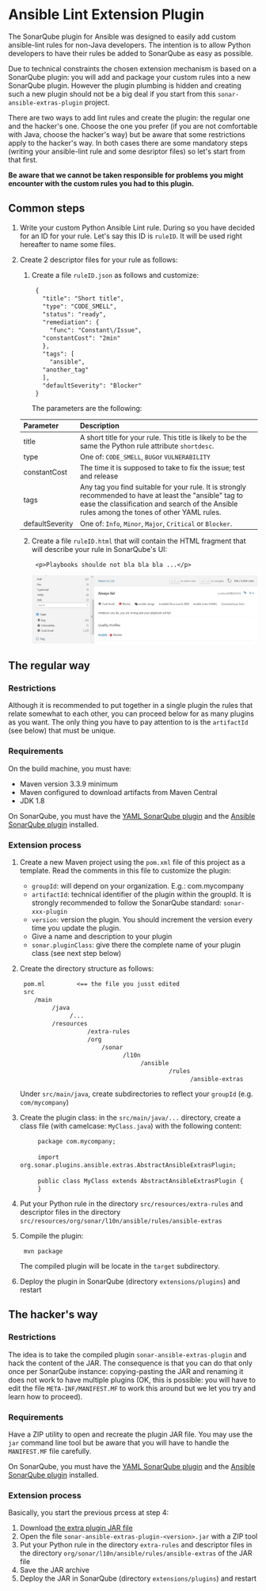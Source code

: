 Ansible Lint Extension Plugin
=============================

The SonarQube plugin for Ansible was designed to easily add custom ansible-lint rules for non-Java developers. The intention is to allow Python developers to have their rules be added to SonarQube as easy as possible.

Due to technical constraints the chosen extension mechanism is based on a SonarQube plugin: you will add and package your custom rules into a new SonarQube plugin. However the plugin plumbing is hidden and creating such a new plugin should not be a big deal if you start from this `sonar-ansible-extras-plugin` project.

There are two ways to add lint rules and create the plugin: the regular one and the hacker's one. Choose the one you prefer (if you are not comfortable with Java, choose the hacker's way) but be aware that some restrictions apply to the hacker's way. In both cases there are some mandatory steps (writing your ansible-lint rule and some desriptor files) so let's start from that first.

**Be aware that we cannot be taken responsible for problems you might encounter with the custom rules you had to this plugin.**

## Common steps
1. Write your custom Python Ansible Lint rule. During so you have decided for an ID for your rule. Let's say this ID is `ruleID`. It will be used right hereafter to name some files.
2. Create 2 descriptor files for your rule as follows:
    1. Create a file `ruleID.json` as follows and customize:

            {
              "title": "Short title",
              "type": "CODE_SMELL",
              "status": "ready",
              "remediation": {
                "func": "Constant\/Issue",
              "constantCost": "2min"
              },
              "tags": [
                "ansible",
              "another_tag"
              ],
              "defaultSeverity": "Blocker"
            }

        The parameters are the following:

    | Parameter | Description |
    |------|------|
    | title | A short title for your rule. This title is likely to be the same the Python rule attribute `shortdesc`. |
    | type | One of: `CODE_SMELL`, `BUG`or `VULNERABILITY` |
    | constantCost | The time it is supposed to take to fix the issue; test and release |
    | tags | Any tag you find suitable for your rule. It is strongly recommended to have at least the "ansible" tag to ease the classification and search of the Ansible rules among the tones of other YAML rules. |
    | defaultSeverity | One of: `Info`, `Minor`, `Major`, `Critical` or `Blocker`. |

    2. Create a file `ruleID.html` that will contain the HTML fragment that will describe your rule in SonarQube's UI:

            <p>Playbooks shoulde not bla bla bla ...</p>

        ![The HTML description as it appears in SonarQube](screenshots/rule_description_sonar.png)

## The regular way
### Restrictions
Although it is recommended to put together in a single plugin the rules that relate somewhat to each other, you can proceed below for as many plugins as you want. The only thing you have to pay attention to is the `artifactId` (see below) that must be unique.

### Requirements
On the build machine, you must have:

* Maven version 3.3.9 minimum
* Maven configured to download artifacts from Maven Central
* JDK 1.8

On SonarQube, you must have the [YAML SonarQube plugin](https://github.com/sbaudoin/sonar-yaml/) and the [Ansible SonarQube plugin](https://github.com/sbaudoin/sonar-ansible/) installed.

### Extension process

1. Create a new Maven project using the `pom.xml` file of this project as a template. Read the comments in this file to customize the plugin:
    * `groupId`: will depend on your organization. E.g.: com.mycompany
    * `artifactId`: technical identifier of the plugin within the groupId. It is strongly recommended to follow the SonarQube standard: `sonar-xxx-plugin`
    * `version`: version the plugin. You should increment the version every time you update the plugin.
    * Give a name and description to your plugin
    * `sonar.pluginClass`: give there the complete name of your plugin class (see next step below)
2. Create the directory structure as follows:

        pom.ml         <== the file you jusst edited
        src
           /main
                /java
                     /...
                /resources
                          /extra-rules
                          /org
                              /sonar
                                    /l10n
                                         /ansible
                                                 /rules
                                                       /ansible-extras

    Under `src/main/java`, create subdirectories to reflect your `groupId` (e.g. `com/mycompany`)

3. Create the plugin class: in the `src/main/java/...` directory, create a class file (with camelcase: `MyClass.java`) with the following content:

            package com.mycompany;

            import org.sonar.plugins.ansible.extras.AbstractAnsibleExtrasPlugin;

            public class MyClass extends AbstractAnsibleExtrasPlugin {
            }

4. Put your Python rule in the directory `src/resources/extra-rules` and descriptor files in the directory `src/resources/org/sonar/l10n/ansible/rules/ansible-extras`
5. Compile the plugin:

        mvn package

    The compiled plugin will be locate in the `target` subdirectory.

6. Deploy the plugin in SonarQube (directory `extensions/plugins`) and restart

## The hacker's way
### Restrictions
The idea is to take the compiled plugin `sonar-ansible-extras-plugin` and hack the content of the JAR. The consequence is that you can do that only once per SonarQube instance: copying-pasting the JAR and renaming it does not work to have multiple plugins (OK, this is possible: you will have to edit the file `META-INF/MANIFEST.MF` to work this around but we let you try and learn how to proceed).

### Requirements
Have a ZIP utility to open and recreate the plugin JAR file. You may use the `jar` command line tool but be aware that you will have to handle the `MANIFEST.MF` file carefully.

On SonarQube, you must have the [YAML SonarQube plugin](https://github.com/sbaudoin/sonar-yaml/) and the [Ansible SonarQube plugin](https://github.com/sbaudoin/sonar-ansible/) installed.

### Extension process
Basically, you start the previous prcess at step 4:

1. Download [the extra plugin JAR file](https://github.com/sbaudoin/sonar-ansible/releases)
2. Open the file `sonar-ansible-extras-plugin-<version>.jar` with a ZIP tool
3. Put your Python rule in the directory `extra-rules` and descriptor files in the directory `org/sonar/l10n/ansible/rules/ansible-extras` of the JAR file
4. Save the JAR archive
5. Deploy the JAR in SonarQube (directory `extensions/plugins`) and restart
